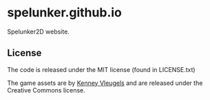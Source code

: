 # spelunker.github.io
Spelunker2D website.

## License
The code is released under the MIT license (found in LICENSE.txt)

The game assets are by [Kenney Vleugels](www.kenney.nl) and are released under the Creative Commons license.

